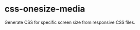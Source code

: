 css-onesize-media
=================

Generate CSS for specific screen size from responsive CSS files.
